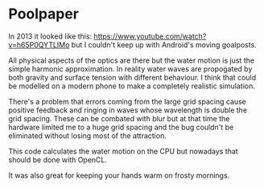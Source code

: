 # Poolpaper

In 2013 it looked like this: https://www.youtube.com/watch?v=h65P0QYTLIMo but I couldn't keep up with Android's moving goalposts.

All physical aspects of the optics are there but the water motion is just the simple harmonic approximation. In reality water waves are propogated by both gravity and surface tension with different behaviour. I think that could be modelled on a modern phone to make a completely realistic simulation.

There's a problem that errors coming from the large grid spacing cause positive feedback and ringing in waves whose wavelength is double the grid spacing. These can be combated with blur but at that time the hardware limited me to a huge grid spacing and the bug couldn't be eliminated without losing most of the attraction.

This code calculates the water motion on the CPU but nowadays that should be done with OpenCL.

It was also great for keeping your hands warm on frosty mornings.

